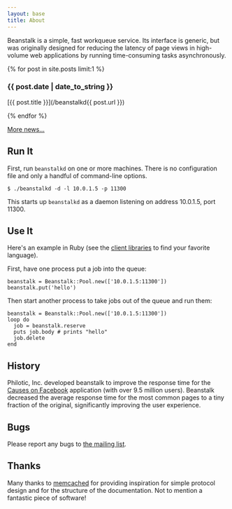 ```yaml
---
layout: base
title: About
---
```


Beanstalk is a simple, fast workqueue service. Its interface is generic, but
was originally designed for reducing the latency of page views in high-volume
web applications by running time-consuming tasks asynchronously.

{% for post in site.posts limit:1 %}

### {{ post.date | date_to_string }}

[{{ post.title }}](/beanstalkd{{ post.url }})

{% endfor %}

[More news...](news.html)

## Run It

First, run `beanstalkd` on one or more machines. There is no configuration
file and only a handful of command-line options.

    $ ./beanstalkd -d -l 10.0.1.5 -p 11300

This starts up `beanstalkd` as a daemon listening on address
10.0.1.5, port 11300.

## Use It

Here's an example in Ruby (see the [client libraries](client.html) to find
your favorite language).

First, have one process put a job into the queue:

    beanstalk = Beanstalk::Pool.new(['10.0.1.5:11300'])
    beanstalk.put('hello')

Then start another process to take jobs out of the queue and run them:

    beanstalk = Beanstalk::Pool.new(['10.0.1.5:11300'])
    loop do
      job = beanstalk.reserve
      puts job.body # prints "hello"
      job.delete
    end

## History

Philotic, Inc. developed beanstalk to improve the response time for the
[Causes on Facebook][cof] application (with over 9.5 million users). Beanstalk
decreased the average response time for the most common pages to a tiny
fraction of the original, significantly improving the user experience.

## Bugs

Please report any bugs to [the mailing list][mailinglist].

## Thanks

Many thanks to [memcached][memcached] for providing inspiration for simple
protocol design and for the structure of the documentation. Not to mention a
fantastic piece of software!

[cof]: http://apps.facebook.com/causes/
[mailinglist]: http://groups.google.com/group/beanstalk-talk
[memcached]: http://www.danga.com/memcached/

